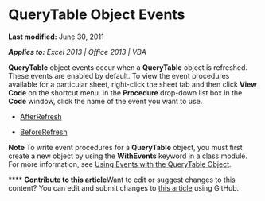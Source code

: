 
# QueryTable Object Events

 **Last modified:** June 30, 2011

 _**Applies to:** Excel 2013 | Office 2013 | VBA_

 **QueryTable** object events occur when a **QueryTable** object is refreshed. These events are enabled by default. To view the event procedures available for a particular sheet, right-click the sheet tab and then click **View Code** on the shortcut menu. In the **Procedure** drop-down list box in the **Code** window, click the name of the event you want to use.


-  [AfterRefresh](91d930e3-4360-4ec2-8772-dcd67c9e8c41.md)
    
-  [BeforeRefresh](763cfe16-d48c-07f2-73e1-5c59021b4e58.md)
    

**Note**  To write event procedures for a  **QueryTable** object, you must first create a new object by using the **WithEvents** keyword in a class module. For more information, see [Using Events with the QueryTable Object](9f58dcba-1832-2aa5-be03-0ce85d0c5cd1.md).


****   **Contribute to this article**Want to edit or suggest changes to this content? You can edit and submit changes to  [this article](https://github.com/jhershey00/VBA_Excel_Test/OpenXMLCon/articles/70a68226-6040-f762-119c-37db4b3e34d6.md) using GitHub.

